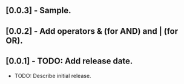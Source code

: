 ## [0.0.3] - Sample.
## [0.0.2] - Add operators & (for AND) and | (for OR).
## [0.0.1] - TODO: Add release date.

* TODO: Describe initial release.
